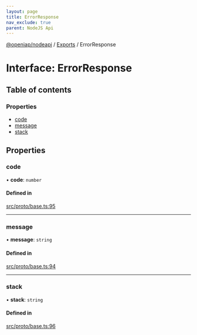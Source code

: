 ```yaml
---
layout: page
title: ErrorResponse
nav_exclude: true
parent: NodeJS Api
---
```

[@openiap/nodeapi](../README.html) / [Exports](../modules.html) / ErrorResponse

# Interface: ErrorResponse

## Table of contents

### Properties

- [code](ErrorResponse.html#code)
- [message](ErrorResponse.html#message)
- [stack](ErrorResponse.html#stack)

## Properties

### code

• **code**: `number`

#### Defined in

[src/proto/base.ts:95](https://github.com/openiap/nodeapi/blob/a6b5438/src/proto/base.ts#L95)

___

### message

• **message**: `string`

#### Defined in

[src/proto/base.ts:94](https://github.com/openiap/nodeapi/blob/a6b5438/src/proto/base.ts#L94)

___

### stack

• **stack**: `string`

#### Defined in

[src/proto/base.ts:96](https://github.com/openiap/nodeapi/blob/a6b5438/src/proto/base.ts#L96)
